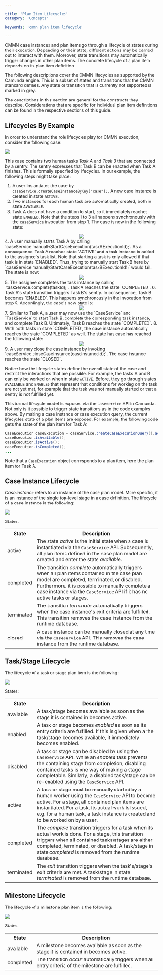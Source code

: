 ```yaml
---

title: 'Plan Item Lifecycles'
category: 'Concepts'

keywords: 'cmmn plan item lifecycle'

---
```


CMMN case instances and plan items go through a lifecycle of states during their execution. Depending on their state, different actions may be carried out to interact with them. Moreover, state transitions may automatically trigger changes in other plan items. The concrete lifecycle of a plan item depends on its plan item definition.

The following descriptions cover the CMMN lifecycles as supported by the Camunda engine. This is a subset of states and transitions that the CMMN standard defines. Any state or transition that is currently not supported is marked in grey.

The descriptions in this section are general for the constructs they describe. Considerations that are specific for individual plan item definitions can be found in the respective sections of this guide.

## Lifecycles By Example

In order to understand the role lifecycles play for CMMN execution, consider the following case:

<img class="img-responsive" src="ref:asset:/assets/cmmn/example-lifecycle-case.png"/>

This case contains two human tasks *Task A* and *Task B* that are connected by a sentry. The sentry expresses that Task B can be enacted when Task A finishes. This is formally specified by lifecycles. In our example, the following steps might take place:

1. A user instantiates the case by `caseService.createCaseInstanceByKey("case");`. A new case instance is created in state `ACTIVE`.
2. Two instances for each human task are automatically created, both in state `AVAILABLE`.
3. Task A does not have a condition to start, so it immediately reaches state `ENABLED`. Note that the steps 1 to 3 all happens synchronously with the `caseService` invocation from step 1. The case is now in the following state:
<center>
  <img class="img-responsive" src="ref:asset:/assets/cmmn/lifecycle-example-1.png"/>
</center>
4. A user manually starts Task A by calling `caseService.manuallyStartCaseExecution(taskAExecutionId);`. As a consequence, Task A reaches state `ACTIVE` and a task instance is added to the assignee's task list. Note that starting a task is only allowed if that task is in state `ENABLED`. Thus, trying to manually start Task B here by `caseService.manuallyStartCaseExecution(taskBExecutionId);` would fail. The state is now:
<center>
<img class="img-responsive" src="ref:asset:/assets/cmmn/lifecycle-example-2.png"/>
</center>
5. The assignee completes the task instance by calling `taskService.complete(taskId);`. Task A reaches the state `COMPLETED`.
6. Task A's state transition triggers Task B's sentry. In consequence, Task B becomes `ENABLED`. This happens synchronously in the invocation from step 5. Accordingly, the case's new state is:
<center>
  <img class="img-responsive" src="ref:asset:/assets/cmmn/lifecycle-example-3.png"/>
</center>
7. Similar to Task A, a user may now use the `CaseService` and `TaskService` to start Task B, complete the corresponding task instance, and complete Task B. Ultimately, Task B reaches the state `COMPLETED`.
8. With both tasks in state `COMPLETED`, the case instance automatically reaches the state `COMPLETED` as well. The state has case has reached the following state:
<center>
  <img class="img-responsive" src="ref:asset:/assets/cmmn/lifecycle-example-4.png"/>
</center>
9. A user may close the case instance by invoking `caseService.closeCaseInstance(caseInstanceId);`. The case instance reaches the state `CLOSED`.

Notice how the lifecycle states define the overall state of the case and restrict the interactions that are possible. For example, the tasks A and B can only be worked on when in state `ACTIVE`. Before, they go through states `AVAILABLE` and `ENABLED` that represent that conditions for working on the task are not yet met, for example that the task was not manually started or that a sentry is not fulfilled yet.

This formal lifecycle model is exposed via the `CaseService` API in Camunda. Not only is it possible to trigger state transitions as in the code examples above. By making a case instance or case execution query, the current lifecycles state of a plan items are exposed. For example, the following code gets the state of the plan item for Task A:

```java
CaseExecution caseExecution = caseService.createCaseExecutionQuery().activityId("taskA").singleResult();
caseExecution.isAvailable();
caseExecution.isActive();
caseExecution.isCompleted();
...
```

Note that a `CaseExecution` object corresponds to a plan item, here the plan item for Task A.

## Case Instance Lifecycle

*Case instance* refers to an instance of the case plan model. More specific, it is an instance of the single top-level stage in a case definition. The lifecycle of a case instance is the following:

<img class="img-responsive" src="ref:asset:/assets/cmmn/CaseInstanceLifecycle.png"/>

States:

<table class="table table-striped">
  <tr>
    <th>State</th>
    <th>Description</th>
  </tr>
  <tr>
    <td>
      active
    </td>
    <td>
      The state <i>active</i> is the initial state when a case is instantiated via the <code>CaseService</code> API. Subsequently, all plan items defined in the case plan model are created and enter the state <i>available</i>.
    </td>
  </tr>
  <tr>
    <td>
      completed
    </td>
    <td>
      The transition <i>complete</i> automatically triggers when all plan items contained in the case plan model are completed, terminated, or disabled. Furthermore, it is possible to manually complete a case instance via the <code>CaseService</code> API if it has no active tasks or stages.
    </td>
  </tr>
  <tr>
    <td>
      terminated
    </td>
    <td>
      The transition <i>terminate</i> automatically triggers when the case instance's exit criteria are fulfilled. This transition removes the case instance from the runtime database.
    </td>
  </tr>
  <tr>
    <td>
      closed
    </td>
    <td>
      A case instance can be manually closed at any time via the <code>CaseService</code> API. This removes the case instance from the runtime database.
    </td>
  </tr>
</table>

## Task/Stage Lifecycle

The lifecycle of a task or stage plan item is the following:

<img class="img-responsive" src="ref:asset:/assets/cmmn/TaskStageLifecycle.png"/>

States:

<table class="table table-striped">
  <tr>
    <th>State</th>
    <th>Description</th>
  </tr>
  <tr>
    <td>
      available
    </td>
    <td>
      A task/stage becomes available as soon as the stage it is contained in becomes active.
    </td>
  </tr>
  <tr>
    <td>
      enabled
    </td>
    <td>
      A task or stage becomes <i>enabled</i> as soon as its entry criteria are fulfilled. If this is given when a the task/stage becomes available, it immediately becomes enabled.
    </td>
  </tr>
  <tr>
    <td>
      disabled
    </td>
    <td>
      A task or stage can be disabled by using the <code>CaseService</code> API. While an <i>enabled</i> task prevents the containing stage from completion, disabling contained tasks is one way of making a stage completable. Similarly, a disabled task/stage can be re-enabled using the <code>CaseService</code> API.
    </td>
  </tr>
  <tr>
    <td>
      active
    </td>
    <td>
      A task or stage must be manually started by a human worker using the <code>CaseService</code> API to become active. For a stage, all contained plan items are instantiated. For a task, its actual work is issued, e.g. for a human task, a task instance is created and to be worked on by a user.
    </td>
  </tr>
  <tr>
    <td>
      completed
    </td>
    <td>
      The <i>complete</i> transition triggers for a task when its actual work is done. For a stage, this transition triggers when all contained tasks/stages are either completed, terminated, or disabled. A task/stage in state <i>completed</i> is removed from the runtime database.
    </td>
  </tr>
  <tr>
    <td>
      terminated
    </td>
    <td>
      The <i>exit</i> transition triggers when the task's/stage's exit criteria are met. A task/stage in state <i>terminated</i> is removed from the runtime database.
    </td>
  </tr>
</table>

## Milestone Lifecycle

The lifecycle of a milestone plan item is the following:

<img class="img-responsive" src="ref:asset:/assets/cmmn/MilestoneLifecycle.png"/>

States

<table class="table table-striped">
<tr>
<th>State</th>
<th>Description</th>
</tr>
<tr>
<td>
available
</td>
<td>
A milestone becomes available as soon as the stage it is contained in becomes active.
</td>
</tr>
<tr>
<td>
completed
</td>
<td>
The transition <i>occur</i> automatically triggers when all entry criteria of the milestone are fulfilled.
</td>
</tr>
</table>
